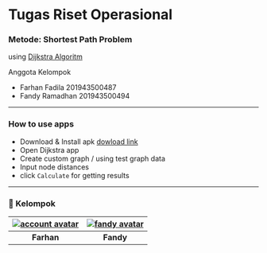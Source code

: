 # Tugas Riset Operasional

### Metode: Shortest Path Problem
using [Dijkstra Algoritm](https://id.wikipedia.org/wiki/Algoritma_Dijkstra)

Anggota Kelompok
* Farhan Fadila 201943500487
* Fandy Ramadhan 201943500494

---

### How to use apps
* Download & Install apk [dowload link](https://drive.google.com/drive/folders/17v2TgFA90UNQ3LTqDwwLTRjA-_z1bq6o?usp=sharing)
* Open Dijkstra app
* Create custom graph / using test graph data
* Input node distances
* click `Calculate` for getting results

---

### 👾 Kelompok 
| [![account avatar][]][github account]|[![fandy avatar][]][fandy account]|
| :-----: |:-----: |
|   **Farhan**  |**Fandy**|

[account avatar]: https://avatars.githubusercontent.com/u/43161050?s=80
[github account]: https://github.com/farhanfadila1717
[fandy avatar]: https://avatars.githubusercontent.com/u/22866777?s=80
[fandy account]: https://github.com/fandyramadhan
